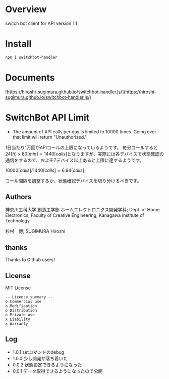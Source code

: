 # Overview

switch bot client for API version 1.1

# Install

```bash
npm i switchbot-handler
```

# Documents

[https://hiroshi-sugimura.github.io/switchbot-handler.js/](https://hiroshi-sugimura.github.io/switchbot-handler.js/)

# SwitchBot API Limit

- The amount of API calls per day is limited to 10000 times. Going over that limit will return "Unauthorized."

1日当たり1万回がAPIコールの上限になっているようです。
毎分コールすると$24[h] \times 60[min] = 1440[calls]$となりますが、実際には各デバイスで状態確認の通信をするので、およそ7デバイス以上あると上限に達するようです。

$10000[calls] / 1440[calls] = 6.94[calls]$

コール間隔を調整するか、状態確認デバイスを切り分けるべきです。


## Authors

神奈川工科大学  創造工学部  ホームエレクトロニクス開発学科; Dept. of Home Electronics, Faculty of Creative Engineering, Kanagawa Institute of Technology

杉村　博; SUGIMURA Hiroshi

## thanks

Thanks to Github users!

## License

MIT License

```
-- License summary --
o Commercial use
o Modification
o Distribution
o Private use
x Liability
x Warranty
```


## Log

- 1.0.1 setコマンドのdebug
- 1.0.0 少し開発が落ち着いた
- 0.0.2 状態設定できるようになった
- 0.0.1 データ取得できるようになったので公開
